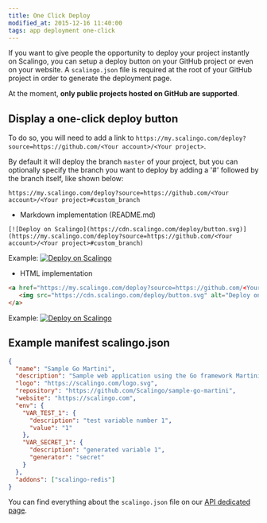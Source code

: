 ```yaml
---
title: One Click Deploy
modified_at: 2015-12-16 11:40:00
tags: app deployment one-click
---
```


If you want to give people the opportunity to deploy your project instantly on
Scalingo, you can setup a deploy button on your GitHub project or even on your
website. A `scalingo.json` file is required at the root of your GitHub project in
order to generate the deployment page.

At the moment, **only public projects hosted on GitHub are supported**.

## Display a one-click deploy button

To do so, you will need to add a link to `https://my.scalingo.com/deploy?source=https://github.com/<Your account>/<Your project>`.

By default it will deploy the branch `master` of your project, but you can optionally specify the branch you want to deploy by adding a '#' followed by the branch itself, like shown below:

`https://my.scalingo.com/deploy?source=https://github.com/<Your account>/<Your project>#custom_branch`

* Markdown implementation (README.md)

```text
[![Deploy on Scalingo](https://cdn.scalingo.com/deploy/button.svg)](https://my.scalingo.com/deploy?source=https://github.com/<Your account>/<Your project>#custom_branch)
```

Example: [![Deploy on Scalingo](https://cdn.scalingo.com/deploy/button.svg)](https://my.scalingo.com/deploy?source=https://github.com/Scalingo/sample-go-martini)

* HTML implementation

```html
<a href="https://my.scalingo.com/deploy?source=https://github.com/<Your account>/<Your project>#custom_branch">
   <img src="https://cdn.scalingo.com/deploy/button.svg" alt="Deploy on Scalingo" data-canonical-src="https://cdn.scalingo.com/deploy/button.svg" style="max-width:100%;">
</a>
```

Example:
<a href="https://my.scalingo.com/deploy?source=https://github.com/Scalingo/sample-go-martini/">
   <img src="https://cdn.scalingo.com/deploy/button.svg" alt="Deploy on Scalingo" data-canonical-src="https://cdn.scalingo.com/deploy/button.svg" style="max-width:100%;">
</a>

## Example manifest scalingo.json

```json
{
  "name": "Sample Go Martini",
  "description": "Sample web application using the Go framework Martini",
  "logo": "https://scalingo.com/logo.svg",
  "repository": "https://github.com/Scalingo/sample-go-martini",
  "website": "https://scalingo.com",
  "env": {
    "VAR_TEST_1": {
      "description": "test variable number 1",
      "value": "1"
    },
    "VAR_SECRET_1": {
      "description": "generated variable 1",
      "generator": "secret"
    }
  },
  "addons": ["scalingo-redis"]
}
```

You can find everything about the `scalingo.json` file on our [API dedicated page](http://developers.scalingo.com/scalingo-json-schema/).
